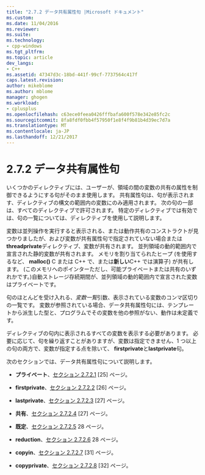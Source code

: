 ```yaml
---
title: "2.7.2 データ共有属性句 |Microsoft ドキュメント"
ms.custom: 
ms.date: 11/04/2016
ms.reviewer: 
ms.suite: 
ms.technology:
- cpp-windows
ms.tgt_pltfrm: 
ms.topic: article
dev_langs:
- C++
ms.assetid: 47347d3c-18bd-441f-99cf-7737564c417f
caps.latest.revision: 
author: mikeblome
ms.author: mblome
manager: ghogen
ms.workload:
- cplusplus
ms.openlocfilehash: c63ece0feea0426fffbafa600f578e342e85fc2c
ms.sourcegitcommit: 8fa8fdf0fbb4f57950f1e8f4f9b81b4d39ec7d7a
ms.translationtype: MT
ms.contentlocale: ja-JP
ms.lasthandoff: 12/21/2017
---
```

# <a name="272-data-sharing-attribute-clauses"></a>2.7.2 データ共有属性句
いくつかのディレクティブには、ユーザーが、領域の間の変数の共有の属性を制御できるようにする句がそのまま使用します。 共有属性句は、句が表示されます、ディレクティブの構文の範囲内の変数にのみ適用されます。 次の句の一部は、すべてのディレクティブで許可されます。 特定のディレクティブでは有効では、句の一覧については、ディレクティブを使用して説明します。  
  
 変数は並列操作を実行すると表示される、または動作共有のコンストラクトが見つかりましたが、および変数が共有属性句で指定されていない場合または**threadprivate**ディレクティブ、変数が共有されます。 並列領域の動的範囲内で宣言された静的変数が共有されます。 メモリを割り当てられたヒープ (を使用するなど、 **malloc()** C または C++ で、または**新しい**C++ では演算子) が共有します。 (このメモリへのポインターただし、可能プライベートまたは共有のいずれかです。)自動ストレージ存続期間が、並列領域の動的範囲内で宣言された変数はプライベートです。  
  
 句のほとんどを受け入れる、*変数一覧*引数、表示されている変数のコンマ区切りの一覧です。 変数が参照されている場合、データ共有属性句には、テンプレートから派生した型と、プログラムでその変数を他の参照がない、動作は未定義です。  
  
 ディレクティブの句内に表示されるすべての変数を表示する必要があります。 必要に応じて、句を繰り返すことがありますが、変数は指定できません、1 つ以上の句の両方で、変数が指定する点を除いて、 **firstprivate**と**lastprivate**句。  
  
 次のセクションでは、データ共有属性句について説明します。  
  
-   **プライベート**、[セクション 2.7.2.1](../../parallel/openmp/2-7-2-1-private.md) [25] ページ。  
  
-   **firstprivate**、[セクション 2.7.2.2](../../parallel/openmp/2-7-2-2-firstprivate.md) [26] ページ。  
  
-   **lastprivate**、[セクション 2.7.2.3](../../parallel/openmp/2-7-2-3-lastprivate.md) [27] ページ。  
  
-   **共有**、[セクション 2.7.2.4](../../parallel/openmp/2-7-2-4-shared.md) [27] ページ。  
  
-   **既定**、[セクション 2.7.2.5](../../parallel/openmp/2-7-2-5-default.md) 28 ページ。  
  
-   **reduction**、[セクション 2.7.2.6](../../parallel/openmp/2-7-2-6-reduction.md) 28 ページ。  
  
-   **copyin**、[セクション 2.7.2.7](../../parallel/openmp/2-7-2-7-copyin.md) [31] ページ。  
  
-   **copyprivate**、[セクション 2.7.2.8](../../parallel/openmp/2-7-2-8-copyprivate.md) [32] ページ。